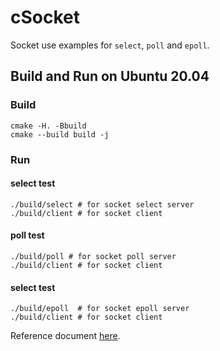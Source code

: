 # cSocket

Socket use examples for `select`, `poll` and `epoll`.

## Build and Run on Ubuntu 20.04

### Build
```shell
cmake -H. -Bbuild
cmake --build build -j
```

### Run

#### select test
```shell
./build/select # for socket select server
./build/client # for socket client
```

#### poll test
```shell
./build/poll # for socket poll server
./build/client # for socket client
```

#### select test
```shell
./build/epoll  # for socket epoll server
./build/client # for socket client
```

Reference document [here](https://www.jianshu.com/p/722819425dbd/).
